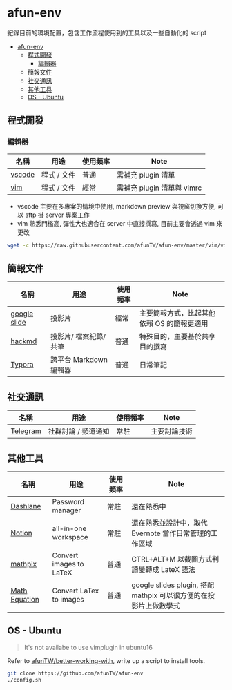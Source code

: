 # afun-env

紀錄目前的環境配置，包含工作流程使用到的工具以及一些自動化的 script

- [afun-env](#afun-env)
  - [程式開發](#%E7%A8%8B%E5%BC%8F%E9%96%8B%E7%99%BC)
    - [編輯器](#%E7%B7%A8%E8%BC%AF%E5%99%A8)
  - [簡報文件](#%E7%B0%A1%E5%A0%B1%E6%96%87%E4%BB%B6)
  - [社交通訊](#%E7%A4%BE%E4%BA%A4%E9%80%9A%E8%A8%8A)
  - [其他工具](#%E5%85%B6%E4%BB%96%E5%B7%A5%E5%85%B7)
  - [OS - Ubuntu](#OS---Ubuntu)

## 程式開發

### 編輯器

| 名稱 | 用途 | 使用頻率 | Note |
| ----- | ----- | ----- | ----- |
| [vscode](https://code.visualstudio.com/) | 程式 / 文件 | 普通 | 需補充 plugin 清單 |
| [vim](https://www.vim.org/) | 程式 / 文件 | 經常 | 需補充 plugin 清單與 vimrc |

- vscode 主要在多專案的情境中使用, markdown preview 與視窗切換方便, 可以 sftp 掛 server 專案工作
- vim 熟悉門檻高, 彈性大也適合在 server 中直接撰寫, 目前主要會透過 vim 來更改

```sh
wget -c https://raw.githubusercontent.com/afunTW/afun-env/master/vim/vimrc -O ~/.vimrc
```

## 簡報文件

| 名稱 | 用途 | 使用頻率 | Note |
| ----- | ----- | ----- | ----- |
| [google slide](https://www.google.com/intl/zh-TW_tw/slides/about/) | 投影片 | 經常 | 主要簡報方式，比起其他依賴 OS 的簡報更適用 |
| [hackmd](https://hackmd.io/) | 投影片/ 檔案紀錄/ 共筆 | 普通 | 特殊目的，主要基於共享目的撰寫 |
| [Typora](https://typora.io/) | 跨平台 Markdown 編輯器 | 普通 | 日常筆記 |

## 社交通訊

| 名稱 | 用途 | 使用頻率 | Note |
| ----- | ----- | ----- | ----- |
| [Telegram](https://telegram.org/) | 社群討論 / 頻道通知 | 常駐 | 主要討論技術 |


## 其他工具

| 名稱 | 用途 | 使用頻率 | Note |
| ----- | ----- | ----- | ----- |
| [Dashlane](https://www.dashlane.com/) | Password manager | 常駐 | 還在熟悉中 |
| [Notion](https://www.notion.so/) | all-in-one workspace | 常駐 | 還在熟悉並設計中，取代 Evernote 當作日常管理的工作區域 |
| [mathpix](https://mathpix.com/) | Convert images to LaTeX | 普通 | CTRL+ALT+M 以截圖方式判讀變轉成 LateX 語法 |
| [Math Equation](https://chrome.google.com/webstore/detail/math-equations/edbiogkpgmbdkmgmdcdmgminoahbcdml) | Convert LaTex to images | 普通　| google slides plugin, 搭配 mathpix 可以很方便的在投影片上做數學式 |

## OS - Ubuntu

> It's not availabe to use vimplugin in ubuntu16

Refer to [afunTW/better-working-with](https://github.com/afunTW/better-working-with), write up a script to install tools.

```sh
git clone https://github.com/afunTW/afun-env
./config.sh
```

